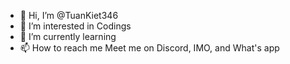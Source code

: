 - 👋 Hi, I’m @TuanKiet346
- 👀 I’m interested in Codings
- 🌱 I’m currently learning
- 📫 How to reach me Meet me on Discord, IMO, and What's app

<!---
TuanKiet346/TuanKiet346 is a ✨ special ✨ repository because its `README.md` (this file) appears on your GitHub profile.
You can click the Preview link to take a look at your changes.
--->
